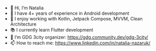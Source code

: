 - 👋 Hi, I’m Natalia
- 👀 I have 4+ years of experience in Android development
- 🌱 I enjoy working with Kotlin, Jetpack Compose, MVVM, Clean Architecture
- 📚 I currently learn Flutter development
- 💞️ I’m GDG 3city organizer: https://gdg.community.dev/gdg-3city/
- 📫 How to reach me: https://www.linkedin.com/in/natalia-nazaruk/

<!---
natansalda/natansalda is a ✨ special ✨ repository because its `README.md` (this file) appears on your GitHub profile.
You can click the Preview link to take a look at your changes.
--->
